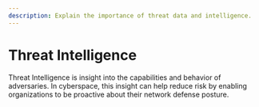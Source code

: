 ```yaml
---
description: Explain the importance of threat data and intelligence.
---
```


# Threat Intelligence

Threat Intelligence is insight into the capabilities and behavior of adversaries. In cyberspace, this insight can help reduce risk by enabling organizations to be proactive about their network defense posture. 

